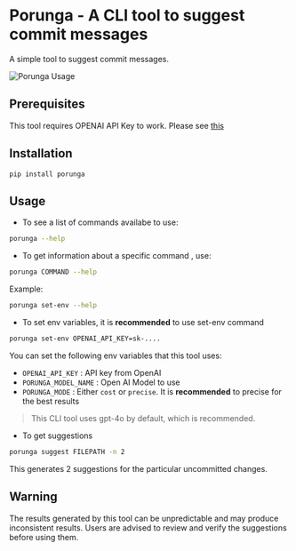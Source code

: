 # Porunga - A CLI tool to suggest commit messages

A simple tool to suggest commit messages.

![Porunga Usage](./assets/porunga-use-ezgif.com-speed.gif)


## Prerequisites

This tool requires OPENAI API Key to work. Please see [this](https://help.openai.com/en/articles/4936850-where-do-i-find-my-openai-api-key)





## Installation

`pip install porunga`



## Usage

- To see a list of commands availabe to use:

```sh
porunga --help
```

- To get information about a specific command , use:

```sh
porunga COMMAND --help
```

Example:

```sh
porunga set-env --help
```

- To set env variables, it is **recommended** to use set-env command

```sh
porunga set-env OPENAI_API_KEY=sk-....
```

You can set the following env variables that this tool uses:

- `OPENAI_API_KEY` : API key from OpenAI
- `PORUNGA_MODEL_NAME` : Open AI Model to use
- `PORUNGA_MODE` : Either `cost` or `precise`. It is **recommended** to precise for the best results

> This CLI tool uses gpt-4o by default, which is recommended. 

- To get suggestions

```sh
porunga suggest FILEPATH -n 2
```

This generates 2 suggestions for the particular uncommitted changes. 


## Warning
The results generated by this tool can be unpredictable and may produce inconsistent results. Users are advised to review and verify the suggestions before using them.